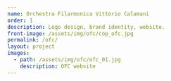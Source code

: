 ```yaml
---
name: Orchestra Filarmonica Vittorio Calamani
order: 1
description: Logo design, brand identity, website.
front-image: /assets/img/ofc/cop_ofc.jpg
permalink: /ofc/
layout: project
images:
  - path: /assets/img/ofc/ofc_01.jpg
    description: OFC website
---
```

